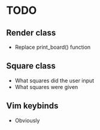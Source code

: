 # TODO
## Render class
* Replace print_board() function
## Square class
* What squares did the user input
* What squares were given
## Vim keybinds
* Obviously
